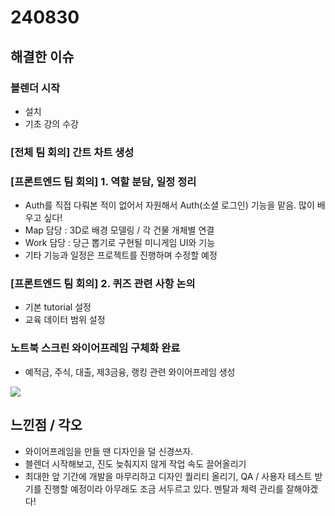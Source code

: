 # 240830

## 해결한 이슈

### 블렌더 시작
- 설치
- 기초 강의 수강

### [전체 팀 회의] 간트 차트 생성

### [프론트엔드 팀 회의] 1. 역할 분담, 일정 정리
- Auth를 직접 다뤄본 적이 없어서 자원해서 Auth(소셜 로그인) 기능을 맡음. 많이 배우고 싶다!
- Map 담당 : 3D로 배경 모델링 / 각 건물 개체별 연결
- Work 담당 : 당근 뽑기로 구현될 미니게임 UI와 기능
- 기타 기능과 일정은 프로젝트를 진행하며 수정할 예정

### [프론트엔드 팀 회의] 2. 퀴즈 관련 사항 논의
- 기본 tutorial 설정
- 교육 데이터 범위 설정

### 노트북 스크린 와이어프레임 구체화 완료
- 예적금, 주식, 대출, 제3금융, 랭킹 관련 와이어프레임 생성
<image src="./figma1.PNG">

## 느낀점 / 각오
- 와이어프레임을 만들 땐 디자인을 덜 신경쓰자.
- 블렌더 시작해보고, 진도 늦춰지지 않게 작업 속도 끌어올리기
- 최대한 앞 기간에 개발을 마무리하고 디자인 퀄리티 올리기, QA / 사용자 테스트 받기를 진행할 예정이라 아무래도 조금 서두르고 있다. 멘탈과 체력 관리를 잘해야겠다!
